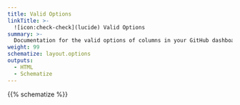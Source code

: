 ```yaml
---
title: Valid Options
linkTitle: >-
  ![icon:check-check](lucide) Valid Options
summary: >-
  Documentation for the valid options of columns in your GitHub dashboard's layout.
weight: 99
schematize: layout.options
outputs:
  - HTML
  - Schematize
---
```


{{% schematize %}}
